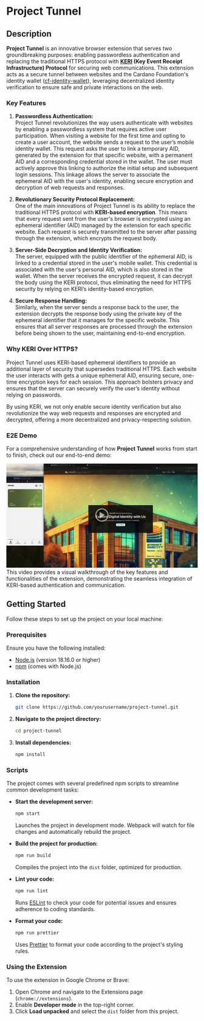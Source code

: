 # Project Tunnel

## Description

**Project Tunnel** is an innovative browser extension that serves two groundbreaking purposes: enabling passwordless authentication and replacing the traditional HTTPS protocol with **[KERI](https://trustoverip.github.io/tswg-keri-specification/) (Key Event Receipt Infrastructure) Protocol** for securing web communications. This extension acts as a secure tunnel between websites and the Cardano Foundation's identity wallet ([cf-identity-wallet](https://github.com/cardano-foundation/cf-identity-wallet)), leveraging decentralized identity verification to ensure safe and private interactions on the web.

### Key Features

1. **Passwordless Authentication:**  
   Project Tunnel revolutionizes the way users authenticate with websites by enabling a passwordless system that requires active user participation. When visiting a website for the first time and opting to create a user account, the website sends a request to the user’s mobile identity wallet. This request asks the user to link a temporary AID, generated by the extension for that specific website, with a permanent AID and a corresponding credential stored in the wallet. The user must actively approve this linking to authorize the initial setup and subsequent login sessions. This linkage allows the server to associate the ephemeral AID with the user's identity, enabling secure encryption and decryption of web requests and responses.

2. **Revolutionary Security Protocol Replacement:**  
   One of the main innovations of Project Tunnel is its ability to replace the traditional HTTPS protocol with **KERI-based encryption**. This means that every request sent from the user's browser is encrypted using an ephemeral identifier (AID) managed by the extension for each specific website. Each request is securely transmitted to the server after passing through the extension, which encrypts the request body.

3. **Server-Side Decryption and Identity Verification:**  
   The server, equipped with the public identifier of the ephemeral AID, is linked to a credential stored in the user's mobile wallet. This credential is associated with the user's personal AID, which is also stored in the wallet. When the server receives the encrypted request, it can decrypt the body using the KERI protocol, thus eliminating the need for HTTPS security by relying on KERI’s identity-based encryption.

4. **Secure Response Handling:**  
   Similarly, when the server sends a response back to the user, the extension decrypts the response body using the private key of the ephemeral identifier that it manages for the specific website. This ensures that all server responses are processed through the extension before being shown to the user, maintaining end-to-end encryption.

### Why KERI Over HTTPS?

Project Tunnel uses KERI-based ephemeral identifiers to provide an additional layer of security that supersedes traditional HTTPS. Each website the user interacts with gets a unique ephemeral AID, ensuring secure, one-time encryption keys for each session. This approach bolsters privacy and ensures that the server can securely verify the user’s identity without relying on passwords.

By using KERI, we not only enable secure identity verification but also revolutionize the way web requests and responses are encrypted and decrypted, offering a more decentralized and privacy-respecting solution.

### E2E Demo

For a comprehensive understanding of how **Project Tunnel** works from start to finish, check out our end-to-end demo:

[![Watch the Project Tunnel Demo](./video-preview.png)](https://drive.google.com/file/d/1vaQfqRTR_aS_cfWc3VZ-4DDICs7FtuJl/view)
This video provides a visual walkthrough of the key features and functionalities of the extension, demonstrating the seamless integration of KERI-based authentication and communication.


## Getting Started

Follow these steps to set up the project on your local machine:

### Prerequisites

Ensure you have the following installed:
- [Node.js](https://nodejs.org/) (version 18.16.0 or higher)
- [npm](https://www.npmjs.com/) (comes with Node.js)

### Installation

1. **Clone the repository:**

    ```bash
    git clone https://github.com/yourusername/project-tunnel.git
    ```

2. **Navigate to the project directory:**

    ```bash
    cd project-tunnel
    ```

3. **Install dependencies:**

    ```bash
    npm install
    ```

### Scripts

The project comes with several predefined npm scripts to streamline common development tasks:

- **Start the development server:**

    ```bash
    npm start
    ```

  Launches the project in development mode. Webpack will watch for file changes and automatically rebuild the project.

- **Build the project for production:**

    ```bash
    npm run build
    ```

  Compiles the project into the `dist` folder, optimized for production.

- **Lint your code:**

    ```bash
    npm run lint
    ```

  Runs [ESLint](https://eslint.org/) to check your code for potential issues and ensures adherence to coding standards.

- **Format your code:**

    ```bash
    npm run prettier
    ```

  Uses [Prettier](https://prettier.io/) to format your code according to the project's styling rules.

### Using the Extension

To use the extension in Google Chrome or Brave:

1. Open Chrome and navigate to the Extensions page (`chrome://extensions`).
2. Enable **Developer mode** in the top-right corner.
3. Click **Load unpacked** and select the `dist` folder from this project.
